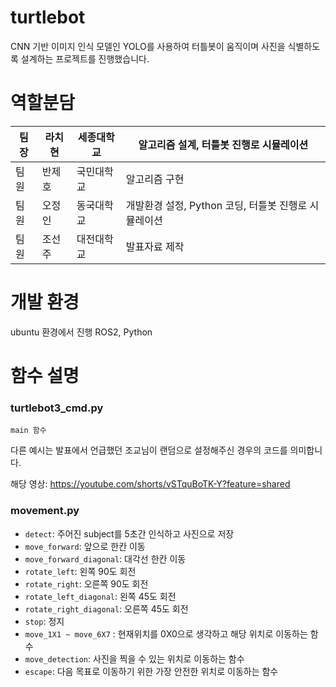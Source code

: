 # turtlebot
CNN 기반 이미지 인식 모델인 YOLO를 사용하여 터틀봇이 움직이며 사진을 식별하도록 설계하는 프로젝트를 진행했습니다.

# 역할분담

| 팀장 | 라치현 | 세종대학교 | 알고리즘 설계, 터틀봇 진행로 시뮬레이션 |
| --- | --- | --- | --- |
| 팀원 | 반제호 | 국민대학교 | 알고리즘 구현 |
| 팀원 | 오정인 | 동국대학교 | 개발환경 설정, Python 코딩, 터틀봇 진행로 시뮬레이션 |
| 팀원 | 조선주 | 대전대학교 | 발표자료 제작 |

# 개발 환경

ubuntu 환경에서 진행
ROS2, Python

# 함수 설명

### turtlebot3_cmd.py

`main 함수`

다른 예시는 발표에서 언급했던 조교님이 랜덤으로 설정해주신 경우의 코드를 의미합니다.

해당 영상: https://youtube.com/shorts/vSTquBoTK-Y?feature=shared

### movement.py

- `detect`: 주어진 subject를 5초간 인식하고 사진으로 저장
- `move_forward`: 앞으로 한칸 이동
- `move_forward_diagonal`: 대각선 한칸 이동
- `rotate_left`: 왼쪽 90도 회전
- `rotate_right`: 오른쪽 90도 회전
- `rotate_left_diagonal`: 왼쪽  45도 회전
- `rotate_right_diagonal`: 오른쪽 45도 회전
- `stop`: 정지
- `move_1X1 ~ move_6X7` : 현재위치를 0X0으로 생각하고 해당 위치로 이동하는 함수
- `move_detection`: 사진을 찍을 수 있는 위치로 이동하는 함수
- `escape`: 다음 목표로 이동하기 위한 가장 안전한 위치로 이동하는 함수
